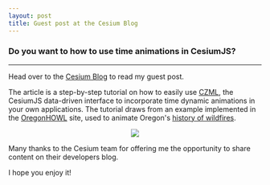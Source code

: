 ```yaml
---
layout: post
title: Guest post at the Cesium Blog
---
```

### Do you want to how to use time animations in CesiumJS?
---
Head over to the [Cesium Blog](https://cesium.com/blog/2018/03/21/czml-time-animation/) to read my guest post. 

The article is a step-by-step tutorial on how to easily use [CZML](https://github.com/AnalyticalGraphicsInc/czml-writer/wiki/CZML-Guide), the CesiumJS data-driven interface to incorporate time dynamic animations in your own applications. The tutorial draws from an example implemented in the [OregonHOWL](https://oregonhowl.org/) site, used to animate Oregon's [history of wildfires](https://oregonhowl.org/?view=wildfires).

<p align="center">
	<img src="{{site.baseurl}}/images/posts/2018-03-21/Wildfires.gif"/>
</p>

Many thanks to the Cesium team for offering me the opportunity to share content on their developers blog.

I hope you enjoy it!
